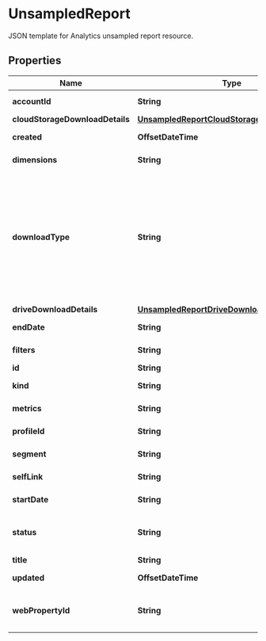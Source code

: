 

# UnsampledReport

JSON template for Analytics unsampled report resource.

## Properties

| Name | Type | Description | Notes |
|------------ | ------------- | ------------- | -------------|
|**accountId** | **String** | Account ID to which this unsampled report belongs. |  [optional] |
|**cloudStorageDownloadDetails** | [**UnsampledReportCloudStorageDownloadDetails**](UnsampledReportCloudStorageDownloadDetails.md) |  |  [optional] |
|**created** | **OffsetDateTime** | Time this unsampled report was created. |  [optional] [readonly] |
|**dimensions** | **String** | The dimensions for the unsampled report. |  [optional] |
|**downloadType** | **String** | The type of download you need to use for the report data file. Possible values include &#x60;GOOGLE_DRIVE&#x60; and &#x60;GOOGLE_CLOUD_STORAGE&#x60;. If the value is &#x60;GOOGLE_DRIVE&#x60;, see the &#x60;driveDownloadDetails&#x60; field. If the value is &#x60;GOOGLE_CLOUD_STORAGE&#x60;, see the &#x60;cloudStorageDownloadDetails&#x60; field. |  [optional] [readonly] |
|**driveDownloadDetails** | [**UnsampledReportDriveDownloadDetails**](UnsampledReportDriveDownloadDetails.md) |  |  [optional] |
|**endDate** | **String** | The end date for the unsampled report. |  [optional] |
|**filters** | **String** | The filters for the unsampled report. |  [optional] |
|**id** | **String** | Unsampled report ID. |  [optional] |
|**kind** | **String** | Resource type for an Analytics unsampled report. |  [optional] [readonly] |
|**metrics** | **String** | The metrics for the unsampled report. |  [optional] |
|**profileId** | **String** | View (Profile) ID to which this unsampled report belongs. |  [optional] |
|**segment** | **String** | The segment for the unsampled report. |  [optional] |
|**selfLink** | **String** | Link for this unsampled report. |  [optional] [readonly] |
|**startDate** | **String** | The start date for the unsampled report. |  [optional] |
|**status** | **String** | Status of this unsampled report. Possible values are PENDING, COMPLETED, or FAILED. |  [optional] [readonly] |
|**title** | **String** | Title of the unsampled report. |  [optional] |
|**updated** | **OffsetDateTime** | Time this unsampled report was last modified. |  [optional] [readonly] |
|**webPropertyId** | **String** | Web property ID to which this unsampled report belongs. The web property ID is of the form UA-XXXXX-YY. |  [optional] |




